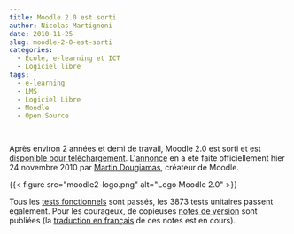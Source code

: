 ```yaml
---
title: Moodle 2.0 est sorti
author: Nicolas Martignoni
date: 2010-11-25
slug: moodle-2-0-est-sorti
categories:
  - École, e-learning et ICT
  - Logiciel libre
tags:
  - e-learning
  - LMS
  - Logiciel Libre
  - Moodle
  - Open Source

---
```

Après environ 2 années et demi de travail, Moodle 2.0 est sorti et est [disponible pour téléchargement][1]. L'[annonce][2] en a été faite officiellement hier 24 novembre 2010 par [Martin Dougiamas][3], créateur de Moodle.

{{< figure src="moodle2-logo.png" alt="Logo Moodle 2.0" >}}

Tous les [tests fonctionnels][4] sont passés, les 3873 tests unitaires passent également. Pour les courageux, de copieuses [notes de version][5] sont publiées (la [traduction en français][6] de ces notes est en cours).

 [1]: https://download.moodle.org/
 [2]: https://moodle.org/mod/forum/discuss.php?d=162906
 [3]: https://moodle.org/user/view.php?id=1
 [4]: https://tracker.moodle.org/browse/MDLQA-328
 [5]: https://docs.moodle.org/dev/Moodle_2.0_release_notes
 [6]: https://docs.moodle.org/fr/Notes_de_mise_%C3%A0_jour_de_Moodle_2.0

 <!--more-->
